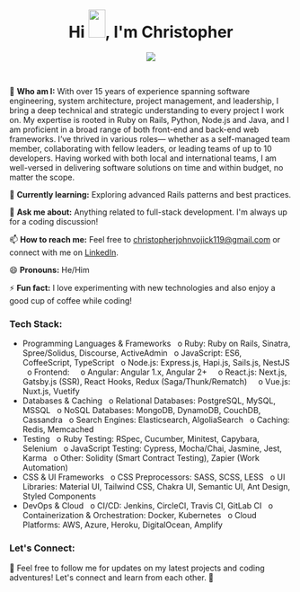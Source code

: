 <h1 align="center">
  Hi <img src="https://raw.githubusercontent.com/MartinHeinz/MartinHeinz/master/wave.gif" width="30px" height="50px">, I'm Christopher
</h1>

<p align="center">
  <a href="https://github.com/DenverCoder1/readme-typing-svg"><img src="https://readme-typing-svg.herokuapp.com?font=Fira+Mono&color=33FF33&size=30&center=true&vCenter=true&width=500&height=100&lines=Full+Stack+Engineer;Ruby+On+Rails+Engineer;Python+Engineer;Java+Engineer;Asp.Net+Engineer;React+Engineer;Vue+Engineer"></a>
</p>

<br>

🔭 **Who am I:** With over 15 years of experience spanning software engineering, system architecture, project
management, and leadership, I bring a deep technical and strategic understanding to every project
I work on. My expertise is rooted in Ruby on Rails, Python, Node.js and Java, and I am proficient in
a broad range of both front-end and back-end web frameworks. I’ve thrived in various roles—
whether as a self-managed team member, collaborating with fellow leaders, or leading teams of up
to 10 developers. Having worked with both local and international teams, I am well-versed in
delivering software solutions on time and within budget, no matter the scope.

🌱 **Currently learning:** Exploring advanced Rails patterns and best practices.

💬 **Ask me about:** Anything related to full-stack development. I'm always up for a coding discussion!

📫 **How to reach me:** Feel free to [christopherjohnvojick119@gmail.com](mailto:christopherjohnvojick119@gmail.com) or connect with me on [LinkedIn](https://www.linkedin.com/in/christopher-john-vojick-41a07b341).

😄 **Pronouns:** He/Him

⚡ **Fun fact:** I love experimenting with new technologies and also enjoy a good cup of coffee while coding!

### Tech Stack:

- Programming Languages & Frameworks
&nbsp;&nbsp;o Ruby: Ruby on Rails, Sinatra, Spree/Solidus, Discourse, ActiveAdmin
&nbsp;&nbsp;o JavaScript: ES6, CoffeeScript, TypeScript
&nbsp;&nbsp;o Node.js: Express.js, Hapi.js, Sails.js, NestJS
&nbsp;&nbsp;o Frontend:
&nbsp;&nbsp;&nbsp;&nbsp;o Angular: Angular 1.x, Angular 2+
&nbsp;&nbsp;&nbsp;&nbsp;o React.js: Next.js, Gatsby.js (SSR), React Hooks, Redux (Saga/Thunk/Rematch)
&nbsp;&nbsp;&nbsp;&nbsp;o Vue.js: Nuxt.js, Vuetify
- Databases & Caching
&nbsp;&nbsp;o Relational Databases: PostgreSQL, MySQL, MSSQL
&nbsp;&nbsp;o NoSQL Databases: MongoDB, DynamoDB, CouchDB, Cassandra
&nbsp;&nbsp;o Search Engines: Elasticsearch, AlgoliaSearch
&nbsp;&nbsp;o Caching: Redis, Memcached
- Testing
&nbsp;&nbsp;o Ruby Testing: RSpec, Cucumber, Minitest, Capybara, Selenium
&nbsp;&nbsp;o JavaScript Testing: Cypress, Mocha/Chai, Jasmine, Jest, Karma
&nbsp;&nbsp;o Other: Solidity (Smart Contract Testing), Zapier (Work Automation)
- CSS & UI Frameworks
&nbsp;&nbsp;o CSS Preprocessors: SASS, SCSS, LESS
&nbsp;&nbsp;o UI Libraries: Material UI, Tailwind CSS, Chakra UI, Semantic UI, Ant Design, Styled Components
- DevOps & Cloud
&nbsp;&nbsp;o CI/CD: Jenkins, CircleCI, Travis CI, GitLab CI
&nbsp;&nbsp;o Containerization & Orchestration: Docker, Kubernetes
&nbsp;&nbsp;o Cloud Platforms: AWS, Azure, Heroku, DigitalOcean, Amplify


### Let's Connect:

📢 Feel free to follow me for updates on my latest projects and coding adventures! Let's connect and learn from each other. 🤝
